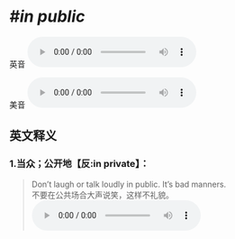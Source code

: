 # ***\#in public*** 
英音
<audio src="./media/in public1_AAC.aac" controls="controls"></audio>

美音
<audio src="./media/in public2_AAC.aac" controls="controls"></audio>



  

英文释义
---
### 1.**当众；公开地【反:in private】：**  

 > Don’t laugh or talk loudly in public. It’s bad manners.  
 > 不要在公共场合大声说笑，这样不礼貌。    
<audio src="./media/public-6.aac" controls="controls"></audio>


